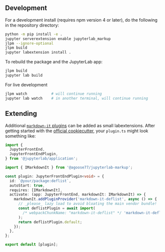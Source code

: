 ## Development

For a development install (requires npm version 4 or later), do the following in the repository directory:

```bash
python -m pip install -e .
jupyter serverextension enable jupyterlab_markup
jlpm --ignore-optional
jlpm build
jupyter labextension install .
```

To rebuild the package and the JupyterLab app:

```bash
jlpm build
jupyter lab build
```

For live development

```bash
jlpm watch           # will continue running
jupyter lab watch    # in another terminal, will continue running
```

## Extending

Additional [`markdown-it` plugins][plugins]
can be added as small labextensions. After getting started with the [official cookiecutter][],
your `plugin.ts` might look something like:

```ts
import {
  JupyterFrontEnd,
  JupyterFrontEndPlugin,
} from '@jupyterlab/application';

import { IMarkdownIt } from '@agoose77/jupyterlab-markup';

const plugin: JupyterFrontEndPlugin<void> = {
  id: `@your/package:deflist`,
  autoStart: true,
  requires: [IMarkdownIt],
  activate: (app: JupyterFrontEnd, markdownIt: IMarkdownIt) => {
    markdownIt.addPluginProvider('markdown-it-deflist', async () => {
      // _please_ lazy load to avoid bloating the main vendor bundle!
      const deflistPlugin = await import(
        /* webpackChunkName: "markdown-it-deflist" */ 'markdown-it-deflist'
      );
      return deflistPlugin.default;
    });
  },
};

export default [plugin];
```

[official cookiecutter]: https://github.com/jupyterlab/extension-cookiecutter-ts
[plugins]: https://www.npmjs.com/search?q=keywords:markdown-it-plugin
